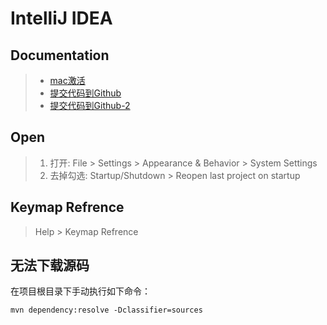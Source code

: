 # IntelliJ IDEA

## Documentation
> * [mac激活](https://www.jianshu.com/p/3c87487e7121)
> * [提交代码到Github](https://github.com/FatliTalk/blog/issues/11)
> * [提交代码到Github-2](https://blog.csdn.net/rongxiang111/article/details/78120126)

## Open
> 1. 打开: File > Settings > Appearance & Behavior > System Settings
> 2. 去掉勾选: Startup/Shutdown > Reopen last project on startup

## Keymap Refrence
> Help > Keymap Refrence

## 无法下载源码

在项目根目录下手动执行如下命令：
```
mvn dependency:resolve -Dclassifier=sources
```
